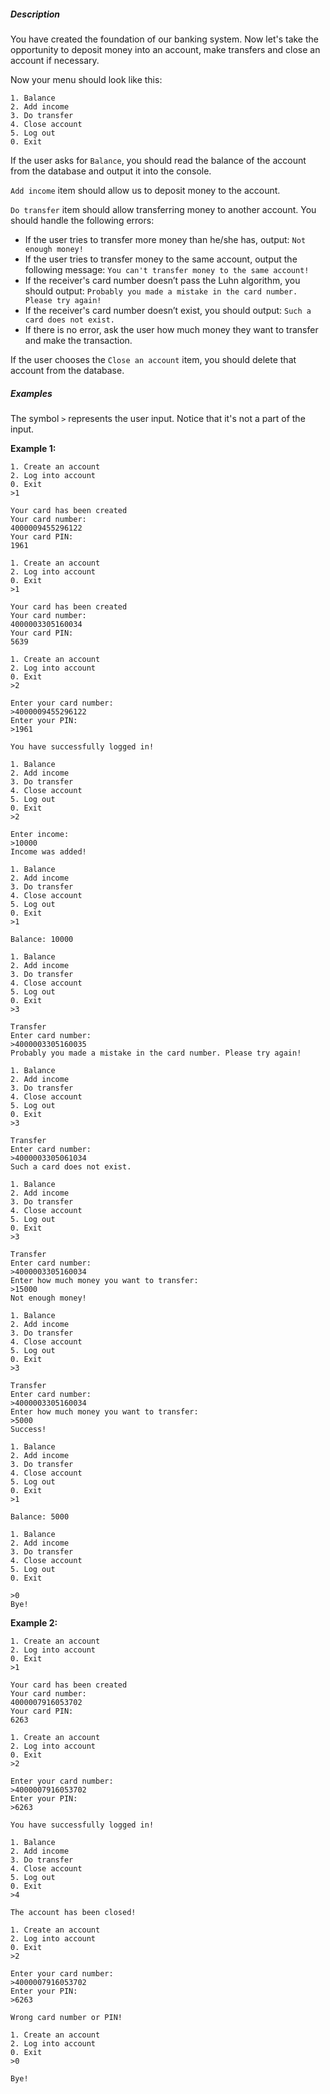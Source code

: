 <h5>Description</h5>

<p>You have created the foundation of our banking system. Now let's take the opportunity to deposit money into an account, make transfers and close an account if necessary.</p>

<p>Now your menu should look like this:</p>

<pre><code class="language-no-highlight">1. Balance
2. Add income
3. Do transfer
4. Close account
5. Log out
0. Exit</code></pre>

<p>If the user asks for <code class="java">Balance</code>, you should read the balance of the account from the database and output it into the console.</p>

<p><code class="java">Add income</code> item should allow us to deposit money to the account.</p>

<p><code class="java">Do transfer</code> item should allow transferring money to another account. You should handle the following errors:</p>

<ul>
	<li>If the user tries to transfer more money than he/she has, output: <code class="java">Not enough money!</code></li>
	<li>If the user tries to transfer money to the same account, output the following message: <code class="java">You can't transfer money to the same account!</code></li>
	<li>If the receiver's card number doesn’t pass the Luhn algorithm, you should output: <code class="java">Probably you made a mistake in the card number. Please try again!</code></li>
	<li>If the receiver's card number doesn’t exist, you should output: <code class="java">Such a card does not exist.</code></li>
	<li>If there is no error, ask the user how much money they want to transfer and make the transaction.</li>
</ul>

<p>If the user chooses the <code class="java">Close an account</code> item, you should delete that account from the database.</p>

<h5>Examples</h5>

<p>The symbol <code class="java">&gt;</code> represents the user input. Notice that it's not a part of the input.</p>

<p><strong>Example 1:</strong></p>

<pre><code class="language-no-highlight">1. Create an account
2. Log into account
0. Exit
&gt;1

Your card has been created
Your card number:
4000009455296122
Your card PIN:
1961

1. Create an account
2. Log into account
0. Exit
&gt;1

Your card has been created
Your card number:
4000003305160034
Your card PIN:
5639

1. Create an account
2. Log into account
0. Exit
&gt;2

Enter your card number:
&gt;4000009455296122
Enter your PIN:
&gt;1961

You have successfully logged in!

1. Balance
2. Add income
3. Do transfer
4. Close account
5. Log out
0. Exit
&gt;2

Enter income:
&gt;10000
Income was added!

1. Balance
2. Add income
3. Do transfer
4. Close account
5. Log out
0. Exit
&gt;1

Balance: 10000

1. Balance
2. Add income
3. Do transfer
4. Close account
5. Log out
0. Exit
&gt;3

Transfer
Enter card number:
&gt;4000003305160035
Probably you made a mistake in the card number. Please try again!

1. Balance
2. Add income
3. Do transfer
4. Close account
5. Log out
0. Exit
&gt;3

Transfer
Enter card number:
&gt;4000003305061034
Such a card does not exist.

1. Balance
2. Add income
3. Do transfer
4. Close account
5. Log out
0. Exit
&gt;3

Transfer
Enter card number:
&gt;4000003305160034
Enter how much money you want to transfer:
&gt;15000
Not enough money!

1. Balance
2. Add income
3. Do transfer
4. Close account
5. Log out
0. Exit
&gt;3

Transfer
Enter card number:
&gt;4000003305160034
Enter how much money you want to transfer:
&gt;5000
Success!

1. Balance
2. Add income
3. Do transfer
4. Close account
5. Log out
0. Exit
&gt;1

Balance: 5000

1. Balance
2. Add income
3. Do transfer
4. Close account
5. Log out
0. Exit

&gt;0
Bye!</code></pre>

<p><strong>Example 2:</strong></p>

<pre><code class="language-no-highlight">1. Create an account
2. Log into account
0. Exit
&gt;1

Your card has been created
Your card number:
4000007916053702
Your card PIN:
6263

1. Create an account
2. Log into account
0. Exit
&gt;2

Enter your card number:
&gt;4000007916053702
Enter your PIN:
&gt;6263

You have successfully logged in!

1. Balance
2. Add income
3. Do transfer
4. Close account
5. Log out
0. Exit
&gt;4

The account has been closed!

1. Create an account
2. Log into account
0. Exit
&gt;2

Enter your card number:
&gt;4000007916053702
Enter your PIN:
&gt;6263

Wrong card number or PIN!

1. Create an account
2. Log into account
0. Exit
&gt;0

Bye!</code></pre>
